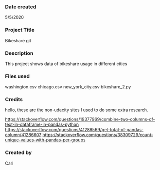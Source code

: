 ### Date created
5/5/2020

### Project Title
Bikeshare git

### Description
This project shows data of bikeshare usage in different cities

### Files used
washington.csv
chicago.csv
new_york_city.csv
bikeshare_2.py

### Credits
hello, these are the non-udacity sites I used to do some extra research.

https://stackoverflow.com/questions/19377969/combine-two-columns-of-text-in-dataframe-in-pandas-python
https://stackoverflow.com/questions/41286569/get-total-of-pandas-column/41286607
https://stackoverflow.com/questions/38309729/count-unique-values-with-pandas-per-groups

### Created by
Carl
